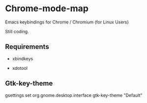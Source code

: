 # Chrome-mode-map

Emacs keybindings for Chrome / Chromium (for Linux Users)

Still coding.

## Requirements

- xbindkeys

- xdotool

## Gtk-key-theme

gsettings set org.gnome.desktop.interface gtk-key-theme "Default"
